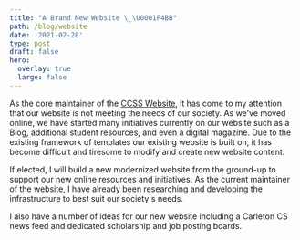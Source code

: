 ```yaml
---
title: "A Brand New Website \_\U0001F4BB"
path: /blog/website
date: '2021-02-28'
type: post
draft: false
hero:
  overlay: true
  large: false
---
```

As the core maintainer of the [CCSS Website](http://ccss.carleton.ca/), it has come to my attention that our website is not meeting the needs of our society. As we've moved online, we have started many initiatives currently on our website such as a Blog, additional student resources, and even a digital magazine. Due to the existing framework of templates our existing website is built on, it has become difficult and tiresome to modify and create new website content.

If elected, I will build a new modernized website from the ground-up to support our new online resources and initiatives. As the current maintainer of the website, I have already been researching and developing the infrastructure to best suit our society's needs.

I also have a number of ideas for our new website including a Carleton CS news feed and dedicated scholarship and job posting boards.